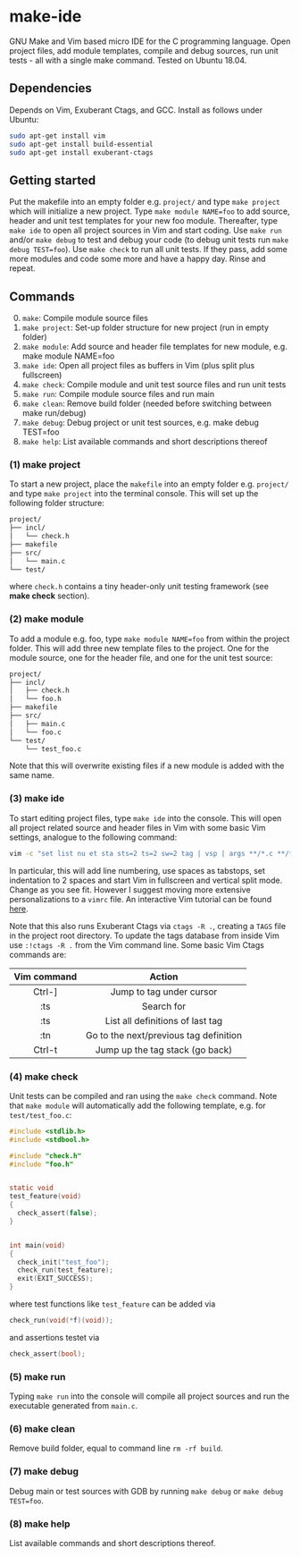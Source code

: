 # make-ide

GNU Make and Vim based micro IDE for the C programming language. Open project files, add module templates, compile and debug sources, run unit tests - all with a single make command. Tested on Ubuntu 18.04.


## Dependencies

Depends on Vim, Exuberant Ctags, and GCC. Install as follows under Ubuntu:
```bash
sudo apt-get install vim
sudo apt-get install build-essential
sudo apt-get install exuberant-ctags
```


## Getting started

Put the makefile into an empty folder e.g. `project/` and type `make project` which will initialize a new project. Type `make module NAME=foo` to add source, header and unit test templates for your new foo module. Thereafter, type `make ide` to open all project sources in Vim and start coding. Use `make run` and/or `make debug` to test and debug your code (to debug unit tests run `make debug TEST=foo`). Use `make check` to run all unit tests. If they pass, add some more modules and code some more and have a happy day. Rinse and repeat.

## Commands

0. `make`:		 Compile module source files
1. `make project`:	 Set-up folder structure for new project (run in empty folder)
2. `make module`:	 Add source and header file templates for new module, e.g. make module NAME=foo
3. `make ide`:		 Open all project files as buffers in Vim (plus split plus fullscreen)
4. `make check`:	 Compile module and unit test source files and run unit tests
5. `make run`:		 Compile module source files and run main
6. `make clean`:	 Remove build folder (needed before switching between make run/debug)
7. `make debug`:	 Debug project or unit test sources, e.g. make debug TEST=foo
8. `make help`:		 List available commands and short descriptions thereof

	
### (1) make project

To start a new project, place the `makefile` into an empty folder e.g. `project/` and type `make project` into the terminal console. This will set up the following folder structure:

```bash
project/
├── incl/
│   └── check.h
├── makefile
├── src/
│   └── main.c
└── test/
```

where `check.h` contains a tiny header-only unit testing framework (see **make check** section).


### (2) make module

To add a module e.g. foo, type `make module NAME=foo` from within the project folder. This will add three new template files to the project. One for the module source, one for the header file, and one for the unit test source:


```bash
project/
├── incl/
│   ├── check.h
│   └── foo.h
├── makefile
├── src/
│   ├── main.c
│   └── foo.c
└── test/
    └── test_foo.c
```

Note that this will overwrite existing files if a new module is added with the same name. 


### (3) make ide

To start editing project files, type `make ide` into the console. This will open all project related source and header files in Vim with some basic Vim settings, analogue to the following command:

```bash
vim -c "set list nu et sta sts=2 ts=2 sw=2 tag | vsp | args **/*.c **/*.h <CR>"
```

In particular, this will add line numbering, use spaces as tabstops, set indentation to 2 spaces and start Vim in fullscreen and vertical split mode. Change as you see fit. However I suggest moving more extensive personalizations to a `vimrc` file. An interactive Vim tutorial can be found [here](https://www.openvim.com/).

Note that this also runs Exuberant Ctags via  `ctags -R .`, creating a `TAGS` file in the project root directory. To update the tags database from inside Vim use `:!ctags -R .` from the Vim command line. Some basic Vim Ctags commands are:


| **Vim command** | **Action** |
|:-:|:-:|
| Ctrl-]  | Jump to tag under cursor  |
| :ts <tag> <RET>  | Search for <tag>  |
| :ts  | List all definitions of last tag |
| :tn  | Go to the next/previous tag definition  |
| Ctrl-t  | Jump up the tag stack (go back) |


### (4) make check

Unit tests can be compiled and ran using the `make check` command. Note that `make module` will automatically add the following template, e.g. for `test/test_foo.c`:

```C
#include <stdlib.h>
#include <stdbool.h>

#include "check.h"
#include "foo.h"


static void
test_feature(void)
{
  check_assert(false);
}


int main(void)
{
  check_init("test_foo");
  check_run(test_feature);
  exit(EXIT_SUCCESS);
}
```

where test functions like `test_feature` can be added via
```C
check_run(void(*f)(void));
```

and assertions testet via
```C
check_assert(bool);
```


### (5) make run

Typing `make run` into the console will compile all project sources and run the executable generated from `main.c`.


### (6) make clean

Remove build folder, equal to command line `rm -rf build`.


### (7) make debug

Debug main or test sources with GDB by running `make debug` or `make debug TEST=foo`.


### (8) make help

List available commands and short descriptions thereof.
